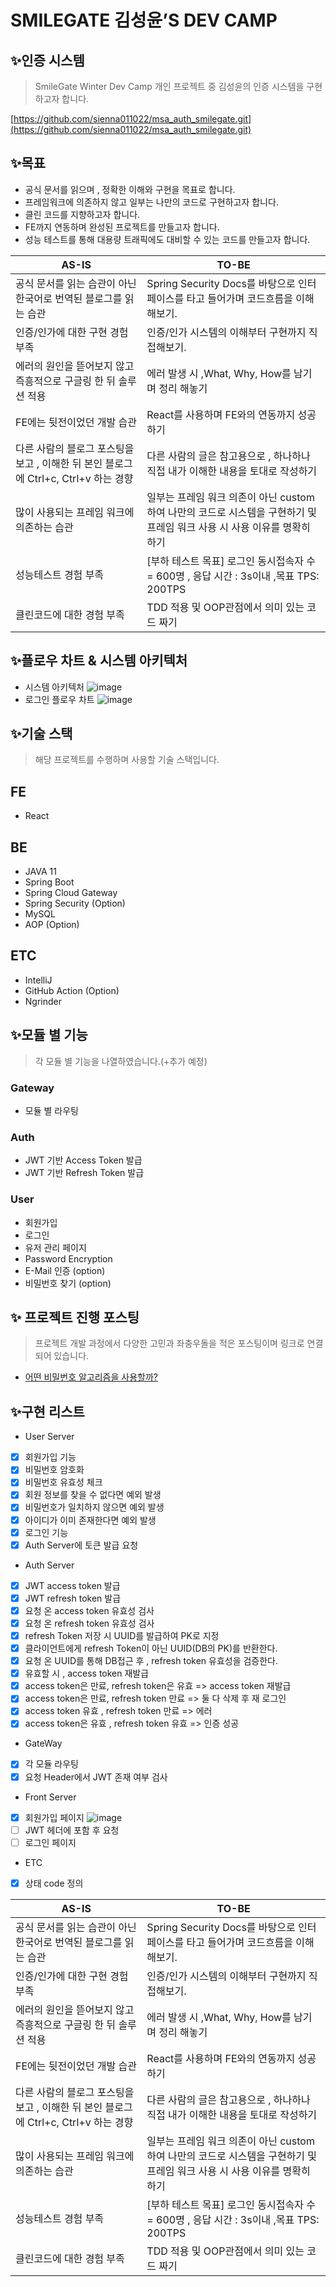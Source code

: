 # SMILEGATE 김성윤’S DEV CAMP

## ✨인증 시스템

> SmileGate Winter Dev Camp 개인 프로젝트 중 김성윤의 인증 시스템을 구현하고자 합니다.
> 

[https://github.com/sienna011022/msa_auth_smilegate.git](https://github.com/sienna011022/msa_auth_smilegate.git)

## ✨목표

- 공식 문서를 읽으며 , 정확한 이해와 구현을 목표로 합니다.
- 프레임워크에 의존하지 않고 일부는 나만의 코드로 구현하고자 합니다.
- 클린 코드를 지향하고자 합니다.
- FE까지 연동하며 완성된 프로젝트를 만들고자 합니다.
- 성능 테스트를 통해 대용량 트래픽에도 대비할 수 있는 코드를 만들고자 합니다.

| AS-IS | TO-BE                                                                    |
| --- |--------------------------------------------------------------------------|
| 공식 문서를 읽는 습관이 아닌 한국어로 번역된 블로그를 읽는 습관 | Spring Security Docs를 바탕으로 인터페이스를 타고 들어가며 코드흐름을 이해해보기.                   |
| 인증/인가에 대한 구현 경험 부족 | 인증/인가 시스템의 이해부터 구현까지 직접해보기.                                              |
| 에러의 원인을 뜯어보지 않고 즉흥적으로 구글링 한 뒤 솔루션 적용 | 에러 발생 시 ,What, Why, How를 남기며 정리 해놓기                                      |
| FE에는 뒷전이었던 개발 습관 | React를 사용하며 FE와의 연동까지 성공하기                                               |
| 다른 사람의 블로그 포스팅을 보고 , 이해한 뒤 본인 블로그에 Ctrl+c, Ctrl+v 하는 경향 | 다른 사람의 글은 참고용으로 , 하나하나 직접 내가 이해한 내용을 토대로 작성하기                            |
| 많이 사용되는 프레임 워크에 의존하는 습관 | 일부는 프레임 워크 의존이 아닌 custom하여 나만의 코드로 시스템을 구현하기 및 프레임 워크 사용 시 사용 이유를 명확히 하기 |
| 성능테스트 경험 부족 | [부하 테스트 목표] 로그인 동시접속자 수 = 600명 , 응답 시간  : 3s이내 ,목표 TPS: 200TPS           |
| 클린코드에 대한 경험 부족 | TDD 적용 및 OOP관점에서 의미 있는 코드 짜기                                             |


## ✨플로우 차트 & 시스템 아키텍처
* 시스템 아키텍처
![image](https://user-images.githubusercontent.com/90383376/207228855-190cd352-62d0-4847-8cdd-f71e6dcd059a.png)
* 로그인 플로우 차트
![image](https://user-images.githubusercontent.com/90383376/207228872-4cae3609-9381-4e72-9578-6d4b9286dd7c.png)


## ✨기술 스택

> 해당 프로젝트를 수행하며 사용할 기술 스택입니다.
> 

## FE

- React

## BE

- JAVA 11
- Spring Boot
- Spring Cloud Gateway
- Spring Security (Option)
- MySQL
- AOP (Option)

## ETC

- IntelliJ
- GitHub Action (Option)
- Ngrinder

## ✨모듈 별 기능

> 각 모듈 별 기능을 나열하였습니다.(+추가 예정)
> 

### Gateway

- 모듈 별 라우팅

### Auth

- JWT 기반  Access Token 발급
- JWT 기반 Refresh Token 발급

### User

- 회원가입
- 로그인
- 유저 관리 페이지
- Password Encryption
- E-Mail 인증 (option)
- 비밀번호 찾기 (option)

## ✨ 프로젝트 진행 포스팅

> 프로젝트 개발 과정에서 다양한 고민과 좌충우돌을 적은 포스팅이며 링크로 연결되어 있습니다.
- [어떤 비밀번호 알고리즘을 사용할까?](https://sienna1022.tistory.com/entry/%EC%96%B4%EB%96%A4-%EB%B9%84%EB%B0%80%EB%B2%88%ED%98%B8-%EC%95%8C%EA%B3%A0%EB%A6%AC%EC%A6%98%EC%9D%84-%EC%8D%A8%EC%95%BC-%ED%95%A0%EA%B9%8C)

## ✨구현 리스트

* User Server
- [X] 회원가입 기능
- [X] 비밀번호 암호화
- [X] 비밀번호 유효성 체크
- [X] 회원 정보를 찾을 수 없다면 예외 발생
- [X] 비밀번호가 일치하지 않으면 예외 발생
- [X] 아이디가 이미 존재한다면 예외 발생
- [X] 로그인 기능
- [X] Auth Server에 토큰 발급 요청

* Auth Server
- [X] JWT access token 발급
- [X] JWT refresh token 발급
- [X] 요청 온 access token 유효성 검사
- [X] 요청 온 refresh token 유효성 검사
- [X] refresh Token 저장 시 UUID를 발급하여 PK로 지정
- [X] 클라이언트에게 refresh Token이 아닌 UUID(DB의 PK)를 반환한다.
- [X] 요청 온 UUID를 통해 DB접근 후 , refresh token 유효성을 검증한다.
- [X] 유효할 시 , access token 재발급
- [X] access token은 만료, refresh token은 유효 => access token 재발급
- [X] access token은 만료, refresh token 만료 => 둘 다 삭제 후 재 로그인
- [X] access token 유효 , refresh token 만료 =>  에러
- [X] access token은 유효 , refresh token 유효  => 인증 성공 

* GateWay
- [X] 각 모듈 라우팅
- [X] 요청 Header에서 JWT 존재 여부 검사

* Front Server
- [X] 회원가입 페이지
![image](https://user-images.githubusercontent.com/90383376/206737250-a655a078-fcad-4798-9198-d5941219e568.png)
- [ ] JWT 헤더에 포함 후 요청
- [ ] 로그인 페이지

* ETC
- [X] 상태 code 정의

| AS-IS | TO-BE                                                                    |
| --- |--------------------------------------------------------------------------|
| 공식 문서를 읽는 습관이 아닌 한국어로 번역된 블로그를 읽는 습관 | Spring Security Docs를 바탕으로 인터페이스를 타고 들어가며 코드흐름을 이해해보기.                   |
| 인증/인가에 대한 구현 경험 부족 | 인증/인가 시스템의 이해부터 구현까지 직접해보기.                                              |
| 에러의 원인을 뜯어보지 않고 즉흥적으로 구글링 한 뒤 솔루션 적용 | 에러 발생 시 ,What, Why, How를 남기며 정리 해놓기                                      |
| FE에는 뒷전이었던 개발 습관 | React를 사용하며 FE와의 연동까지 성공하기                                               |
| 다른 사람의 블로그 포스팅을 보고 , 이해한 뒤 본인 블로그에 Ctrl+c, Ctrl+v 하는 경향 | 다른 사람의 글은 참고용으로 , 하나하나 직접 내가 이해한 내용을 토대로 작성하기                            |
| 많이 사용되는 프레임 워크에 의존하는 습관 | 일부는 프레임 워크 의존이 아닌 custom하여 나만의 코드로 시스템을 구현하기 및 프레임 워크 사용 시 사용 이유를 명확히 하기 |
| 성능테스트 경험 부족 | [부하 테스트 목표] 로그인 동시접속자 수 = 600명 , 응답 시간  : 3s이내 ,목표 TPS: 200TPS           |
| 클린코드에 대한 경험 부족 | TDD 적용 및 OOP관점에서 의미 있는 코드 짜기                                             |

